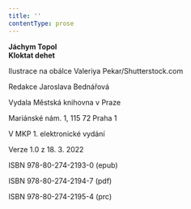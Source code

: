 ```yaml
---
title: ''
contentType: prose
---
```


**Jáchym Topol  
Kloktat dehet**

Ilustrace na obálce Valeriya Pekar/Shutterstock.com

  

Redakce Jaroslava Bednářová

Vydala Městská knihovna v Praze

  

Mariánské nám. 1, 115 72 Praha 1

V MKP 1. elektronické vydání

  

Verze 1.0 z 18. 3. 2022

ISBN 978-80-274-2193-0 (epub)

  

ISBN 978-80-274-2194-7 (pdf)

  

ISBN 978-80-274-2195-4 (prc)

